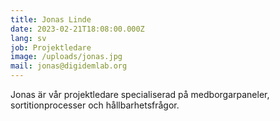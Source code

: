 ```yaml
---
title: Jonas Linde
date: 2023-02-21T18:08:00.000Z
lang: sv
job: Projektledare
image: /uploads/jonas.jpg
mail: jonas@digidemlab.org
---
```


Jonas är vår projektledare specialiserad på medborgarpaneler, sortitionprocesser och hållbarhetsfrågor.
